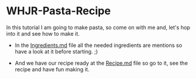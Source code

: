 # WHJR-Pasta-Recipe

In this tutorial I am going to make pasta, so come on with me and, let's hop into it and see how to make it.

* In the [Ingredients.md](Ingredients.md) file all the needed ingredients are mentions so have a look at it before starting. ;)

* And we have our recipe ready at the [Recipe.md](Recipe.md) file so go to it, see the recipe and have fun making it.
